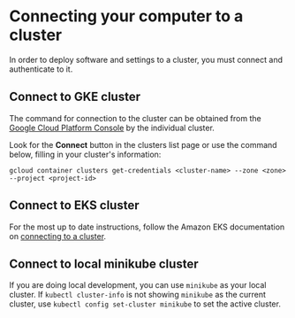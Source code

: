 # Connecting your computer to a cluster

In order to deploy software and settings to a cluster, you must connect and authenticate to it.

## Connect to GKE cluster

The command for connection to the cluster can be obtained from the
[Google Cloud Platform Console](https://console.cloud.google.com/kubernetes/list)
by the individual cluster.

Look for the **Connect** button in the clusters list page or use the command below,
filling in your cluster's information:

```
gcloud container clusters get-credentials <cluster-name> --zone <zone> --project <project-id>
```

## Connect to EKS cluster

For the most up to date instructions, follow the Amazon EKS documentation on
[connecting to a cluster](https://docs.aws.amazon.com/eks/latest/userguide/getting-started.html#eks-configure-kubectl).

## Connect to local minikube cluster

If you are doing local development, you can use `minikube` as your
local cluster. If `kubectl cluster-info` is not showing `minikube` as the current
cluster, use `kubectl config set-cluster minikube` to set the active cluster.
